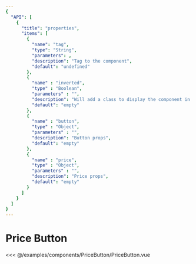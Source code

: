 ```yaml
---
{
  "API": [
    {
      "title": "properties",
      "items": [
        {
          "name": "tag",
          "type": "String",
          "parameters": ,
          "description": "Tag to the component",
          "default": "undefined"
        },
        {
          "name" : "inverted",
          "type" : "Boolean",
          "parameters" : "",
          "description": "Will add a class to display the component in inverted position",
          "default": "empty"
        },
        {
          "name" : "button",
          "type" : "Object",
          "parameters" : "",
          "description": "Button props",
          "default": "empty"
        },                      
        {
          "name" : "price",
          "type" : "Object",
          "parameters" : "",
          "description": "Price props",
          "default": "empty"
        }                      
      ] 
    }
  ]
}
---
```


# Price Button

<Preview>
  <template slot="demo">
    <components-PriceButton-PriceButton />
  </template>
  
  <<< @/examples/components/PriceButton/PriceButton.vue
</Preview>
  

